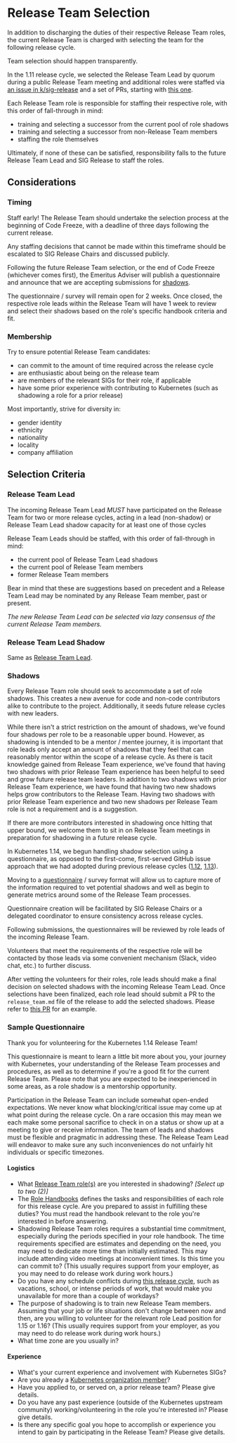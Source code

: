 # Release Team Selection

In addition to discharging the duties of their respective Release Team roles, the current Release Team is charged with selecting the team for the following release cycle.

Team selection should happen transparently.

In the 1.11 release cycle, we selected the Release Team Lead by quorum during a public Release Team meeting and additional roles were staffed via [an issue in k/sig-release](https://github.com/kubernetes/sig-release/issues/167) and a set of PRs, starting with [this one](https://github.com/kubernetes/sig-release/pull/168).

Each Release Team role is responsible for staffing their respective role, with this order of fall-through in mind:
- training and selecting a successor from the current pool of role shadows
- training and selecting a successor from non-Release Team members
- staffing the role themselves

Ultimately, if none of these can be satisfied, responsibility falls to the future Release Team Lead and SIG Release to staff the roles.

## Considerations

### Timing

Staff early! The Release Team should undertake the selection process at the beginning of Code Freeze, with a deadline of three days following the current release.

Any staffing decisions that cannot be made within this timeframe should be escalated to SIG Release Chairs and discussed publicly.

Following the future Release Team selection, or the end of Code Freeze (whichever comes first), the Emeritus Adviser will publish a questionnaire and announce that we are accepting submissions for [shadows](#shadows).

The questionnaire / survey will remain open for 2 weeks. Once closed, the respective role leads within the Release Team will have 1 week to review and select their shadows based on the role's specific handbook criteria and fit.

### Membership

Try to ensure potential Release Team candidates:
- can commit to the amount of time required across the release cycle
- are enthusiastic about being on the release team
- are members of the relevant SIGs for their role, if applicable
- have some prior experience with contributing to Kubernetes (such as shadowing a role for a prior release)

Most importantly, strive for diversity in:
- gender identity
- ethnicity
- nationality
- locality
- company affiliation

## Selection Criteria

### Release Team Lead

The incoming Release Team Lead _MUST_ have participated on the Release Team for two or more release cycles, acting in a lead (non-shadow) or Release Team Lead shadow capacity for at least one of those cycles

Release Team Leads should be staffed, with this order of fall-through in mind:
- the current pool of Release Team Lead shadows
- the current pool of Release Team members
- former Release Team members

Bear in mind that these are suggestions based on precedent and a Release Team Lead may be nominated by any Release Team member, past or present.

_The new Release Team Lead can be selected via lazy consensus of the current Release Team members._

### Release Team Lead Shadow

Same as [Release Team Lead](#release-team-lead).

### <a name="shadows"></a>Shadows

Every Release Team role should seek to accommodate a set of role shadows. This creates a new avenue for code and non-code contributors alike to contribute to the project. Additionally, it seeds future release cycles with new leaders.

While there isn't a strict restriction on the amount of shadows, we've found four shadows per role to be a reasonable 
upper bound. However, as shadowing is intended to be a mentor / mentee journey, it is important that role leads only 
accept an amount of shadows that they feel that can reasonably mentor within the scope of a release cycle. As there is 
tacit knowledge gained from Release Team experience, we've found that having two shadows with prior Release Team 
experience has been helpful to seed and grow future release team leaders. In addition to two shadows with prior Release 
Team experience, we have found that having two new shadows helps grow contributors to the Release Team. Having two 
shadows with prior Release Team experience and two new shadows per Release Team role is not a requirement and is a 
suggestion.

If there are more contributors interested in shadowing once hitting that upper bound, we welcome them to sit in on Release Team meetings in preparation for shadowing in a future release cycle.

In Kubernetes 1.14, we begun handling shadow selection using a questionnaire, as opposed to the first-come, first-served GitHub issue approach that we had adopted during previous release cycles ([1.12](https://github.com/kubernetes/sig-release/issues/167), [1.13](https://github.com/kubernetes/sig-release/issues/280)).

Moving to a [questionnaire](#sample-questionnaire) / survey format will allow us to capture more of the information required to vet potential shadows and well as begin to generate metrics around some of the Release Team processes.

Questionnaire creation will be facilitated by SIG Release Chairs or a delegated coordinator to ensure consistency across release cycles.

Following submissions, the questionnaires will be reviewed by role leads of the incoming Release Team.

Volunteers that meet the requirements of the respective role will be contacted by those leads via some convenient mechanism (Slack, video chat, etc.) to further discuss.

After vetting the volunteers for their roles, role leads should make a final decision on selected shadows with the incoming Release Team Lead. Once selections have been finalized, each role lead should submit a PR to the `release_team.md` file of the release to add the selected shadows. Please refer to [this PR](https://github.com/kubernetes/sig-release/pull/942) for an example. 


### Sample Questionnaire

Thank you for volunteering for the Kubernetes 1.14 Release Team! 

This questionnaire is meant to learn a little bit more about you, your journey with Kubernetes, your understanding of the Release Team processes and procedures, as well as to determine if you're a good fit for the current Release Team. Please note that you are expected to be inexperienced in some areas, as a role shadow is a mentorship opportunity.

Participation in the Release Team can include somewhat open-ended expectations. We never know what blocking/critical issue may come up at what point during the release cycle. On a rare occasion this may mean we each make some personal sacrifice to check in on a status or show up at a meeting to give or receive information. The team of leads and shadows must be flexible and pragmatic in addressing these. The Release Team Lead will endeavor to make sure any such inconveniences do not unfairly hit individuals or specific timezones.

#### Logistics

- What [Release Team role(s)](https://git.k8s.io/sig-release/release-team#kubernetes-release-team-roles) are you interested in shadowing? _[Select up to two (2)]_
- The [Role Handbooks](https://git.k8s.io/sig-release/release-team/role-handbooks) defines the tasks and responsibilities of each role for this release cycle. Are you prepared to assist in fulfilling these duties? You must read the handbook relevant to the role you're interested in before answering.
- Shadowing Release Team roles requires a substantial time commitment, especially during the periods specified in your role handbook. The time requirements specified are estimates and depending on the need, you may need to dedicate more time than initially estimated. This may include attending video meetings at inconvenient times. Is this time you can commit to? (This usually requires support from your employer, as you may need to do release work during work hours.)
- Do you have any schedule conflicts during [this release cycle](https://git.k8s.io/sig-release/releases/release-1.14/README.md), such as vacations, school, or intense periods of work, that would make you unavailable for more than a couple of workdays?
- The purpose of shadowing is to train new Release Team members. Assuming that your job or life situations don't change between now and then, are you willing to volunteer for the relevant role Lead position for 1.15 or 1.16? (This usually requires support from your employer, as you may need to do release work during work hours.)
- What time zone are you usually in?

#### Experience

- What's your current experience and involvement with Kubernetes SIGs?
- Are you already a [Kubernetes organization member](https://git.k8s.io/community/community-membership.md#member)?
- Have you applied to, or served on, a prior release team? Please give details.
- Do you have any past experience (outside of the Kubernetes upstream community) working/volunteering in the role you're interested in? Please give details.
- Is there any specific goal you hope to accomplish or experience you intend to gain by participating in the Release Team? Please give details.
